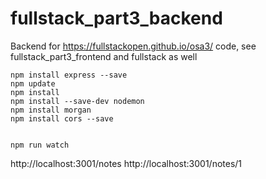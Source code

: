 # fullstack_part3_backend
Backend for https://fullstackopen.github.io/osa3/ code, see fullstack_part3_frontend and fullstack as well

```
npm install express --save
npm update
npm install
npm install --save-dev nodemon
npm install morgan
npm install cors --save


npm run watch
```
http://localhost:3001/notes
http://localhost:3001/notes/1


